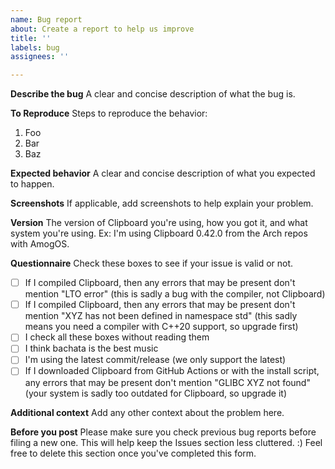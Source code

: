 ```yaml
---
name: Bug report
about: Create a report to help us improve
title: ''
labels: bug
assignees: ''

---
```


**Describe the bug**
A clear and concise description of what the bug is.

**To Reproduce**
Steps to reproduce the behavior:
1. Foo
2. Bar
3. Baz

**Expected behavior**
A clear and concise description of what you expected to happen.

**Screenshots**
If applicable, add screenshots to help explain your problem.

**Version**
The version of Clipboard you're using, how you got it, and what system you're using.
Ex: I'm using Clipboard 0.42.0 from the Arch repos with AmogOS.

**Questionnaire**
Check these boxes to see if your issue is valid or not.
- [ ] If I compiled Clipboard, then any errors that may be present don't mention "LTO error" (this is sadly a bug with the compiler, not Clipboard)
- [ ] If I compiled Clipboard, then any errors that may be present don't mention "XYZ has not been defined in namespace std" (this sadly means you need a compiler with C++20 support, so upgrade first)
- [ ] I check all these boxes without reading them
- [ ] I think bachata is the best music
- [ ] I'm using the latest commit/release (we only support the latest)
- [ ] If I downloaded Clipboard from GitHub Actions or with the install script, any errors that may be present don't mention "GLIBC XYZ not found" (your system is sadly too outdated for Clipboard, so upgrade it)

**Additional context**
Add any other context about the problem here.

**Before you post**
Please make sure you check previous bug reports before filing a new one.
This will help keep the Issues section less cluttered. :)
Feel free to delete this section once you've completed this form.
